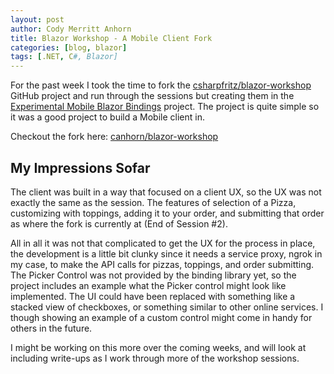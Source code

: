 ```yaml
---
layout: post
author: Cody Merritt Anhorn
title: Blazor Workshop - A Mobile Client Fork
categories: [blog, blazor]
tags: [.NET, C#, Blazor]
---
```


For the past week I took the time to fork the <a href="https://github.com/csharpfritz/blazor-workshop" target="_blank">csharpfritz/blazor-workshop</a> GitHub project and run through the sessions but creating them in the <a href="https://github.com/xamarin/MobileBlazorBindings" target="_blank">Experimental Mobile Blazor Bindings</a> project. The project is quite simple so it was a good project to build a Mobile client in. 

Checkout the fork here: <a href="https://github.com/canhorn/blazor-workshop/tree/canhorn/mobile" target="_blank">canhorn/blazor-workshop</a>

## My Impressions Sofar

The client was built in a way that focused on a client UX, so the UX was not exactly the same as the session. The features of selection of a Pizza, customizing with toppings, adding it to your order, and submitting that order as where the fork is currently at (End of Session #2).

All in all it was not that complicated to get the UX for the process in place, the development is a little bit clunky since it needs a service proxy, ngrok in my case, to make the API calls for pizzas,  toppings, and order submitting. The Picker Control was not provided by the binding library yet, so the project includes an example what the Picker control might look like implemented. The UI could have been replaced with something like a stacked view of checkboxes, or something similar to other online services. I though showing an example of a custom control might come in handy for others in the future.

I might be working on this more over the coming weeks, and will look at including write-ups as I work through more of the workshop sessions.
